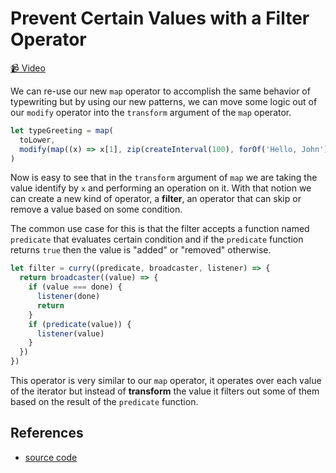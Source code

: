 # Prevent Certain Values with a Filter Operator

[📹 Video](https://egghead.io/lessons/egghead-prevent-certain-values-with-a-filter-operator)

We can re-use our new `map` operator to accomplish the same behavior of typewriting but by using our new patterns, we can move some logic out of our `modify` operator into the `transform` argument of the `map` operator.

```javascript
let typeGreeting = map(
  toLower,
  modify(map((x) => x[1], zip(createInterval(100), forOf('Hello, John')))),
)
```

Now is easy to see that in the `transform` argument of `map` we are taking the value identify by `x` and performing an operation on it. With that notion we can create a new kind of operator, a **filter**, an operator that can skip or remove a value based on some condition.

The common use case for this is that the filter accepts a function named `predicate` that evaluates certain condition and if the `predicate` function returns `true` then the value is "added" or "removed" otherwise.

```javascript
let filter = curry((predicate, broadcaster, listener) => {
  return broadcaster((value) => {
    if (value === done) {
      listener(done)
      return
    }
    if (predicate(value)) {
      listener(value)
    }
  })
})
```

This operator is very similar to our `map` operator, it operates over each value of the iterator but instead of **transform** the value it filters out some of them based on the result of the `predicate` function.

## References

- [source code](https://github.com/johnlindquist/crafting-functions/blob/filter/src/index.js)
